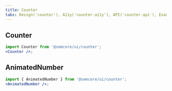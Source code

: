 ```yaml
---
title: Counter
tabs: Design('counter'), A11y('counter-a11y'), API('counter-api'), Example('counter-code'), Changelog('counter-changelog')
---
```


## Counter

```jsx
import Counter from '@semcore/ui/counter';
<Counter />;
```

<TypesView type="CounterProps" :types={...types} />

## AnimatedNumber

```jsx
import { AnimatedNumber } from '@semcore/ui/counter';
<AnimatedNumber />;
```

<TypesView type="AnimatedNumberBaseProps" :types={...types} />

<script setup>import { data as types } from '@types.data.ts';</script>